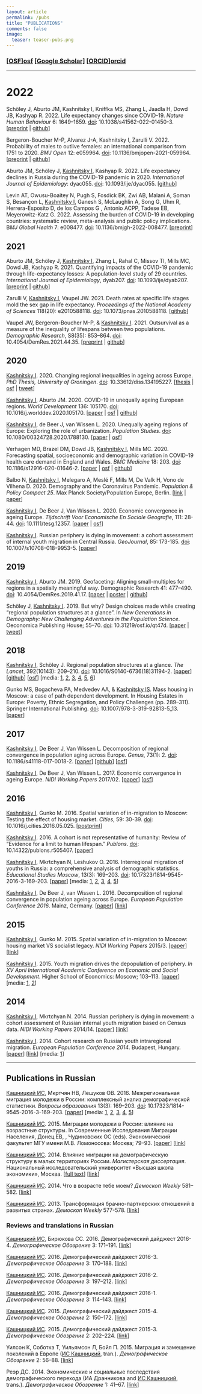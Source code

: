 ```yaml
---
layout: article
permalink: /pubs
title: "PUBLICATIONS"
comments: false
image:
  teaser: teaser-pubs.png
---
```


### [[OSF]][osf] [[Google Scholar]][gs] [[ORCID]][orcid] 

***

# 2022

Schöley J, Aburto JM, Kashnitsky I, Kniffka MS, Zhang L, Jaadla H, Dowd JB, Kashyap R. 2022. Life expectancy changes since COVID-19. *Nature Human Behaviour* 6: 1649–1659. 
[doi](https://doi.org/10.1038/s41562-022-01450-3): 10.1038/s41562-022-01450-3. 
[[preprint](http://doi.org/10.1101/2022.02.23.22271380) | 
[github](https://github.com/jschoeley/ex2021)]

Bergeron-Boucher M-P, Alvarez J-A, Kashnitsky I, Zarulli V. 2022. Probability of males to outlive females: an international comparison from 1751 to 2020. *BMJ Open* 12: e059964.
[doi](https://doi.org/10.1136/bmjopen-2021-059964): 10.1136/bmjopen-2021-059964. 
[[preprint](https://doi.org/10.31235/osf.io/typws) | 
[github](https://github.com/CPop-SDU/outsurvival-in-perspective)]

Aburto JM, Schöley J, [Kashnitsky I][me], Kashyap R. 2022. Life expectancy declines in Russia during the COVID-19 pandemic in 2020. *International Journal of Epidemiology*: dyac055. 
[doi](https://doi.org/10.1093/ije/dyac055): 10.1093/ije/dyac055. 
[[github](https://github.com/OxfordDemSci/ex2020)] 

Levin AT, Owusu-Boaitey N, Pugh S, Fosdick BK, Zwi AB, Malani A, Soman S, Besançon L, [Kashnitsky I][me], Ganesh S, McLaughlin A, Song G, Uhm R, Herrera-Esposito D, de los Campos G , Antonio ACPP, Tadese EB, Meyerowitz-Katz G. 2022. Assessing the burden of COVID-19 in developing countries: systematic review, meta-analysis and public policy implications. B*MJ Global Health* 7: e008477. 
[doi](https://doi.org/10.1136/bmjgh-2022-008477): 10.1136/bmjgh-2022-008477. 
[[preprint](https://doi.org/10.1101/2021.09.29.21264325)] 



## 2021

Aburto JM, Schöley J, [Kashnitsky I][me], Zhang L, Rahal C, Missov TI, Mills MC, Dowd JB, Kashyap R. 2021. Quantifying impacts of the COVID-19 pandemic through life-expectancy losses: A population-level study of 29 countries. *International Journal of Epidemiology*, dyab207. 
[doi](https://doi.org/10.1093/ije/dyab207): 10.1093/ije/dyab207. 
[[preprint](https://doi.org/10.1101/2021.03.02.21252772) | 
[github](https://github.com/OxfordDemSci/ex2020)] 

Zarulli V, [Kashnitsky I][me], Vaupel JW. 2021. Death rates at specific life stages mold the sex gap in life expectancy. *Proceedings of the National Academy of Sciences* 118(20): e2010588118. 
[doi](https://doi.org/10.1073/pnas.2010588118): 10.1073/pnas.2010588118. 
[[github](https://github.com/CPop-SDU/sex-gap-e0-pnas)] 

Vaupel JW, Bergeron-Boucher M-P, & [Kashnitsky I][me]. 2021. Outsurvival as a measure of the inequality of lifespans between two populations. *Demographic Research*, S8(35): 853–864. 
[doi](https://doi.org/10.4054/DemRes.2021.44.35): 10.4054/DemRes.2021.44.35. 
[[preprint](https://doi.org/10.31235/osf.io/gsdkx) | 
[github](https://github.com/CPop-SDU/outsurvival-demres)] 

## 2020

[Kashnitsky I][me]. 2020. Changing regional inequalities in ageing across Europe. *PhD Thesis, University of Groningen*. [doi](https://doi.org/10.33612/diss.134195227): 10.33612/diss.134195227. 
[[thesis](/share/papers/kashnitsky2020.pdf) | 
[osf](https://osf.io/6m4kg/) | 
[tweet](https://twitter.com/ikashnitsky/status/1311671116608548865)]

[Kashnitsky I][me], Aburto JM. 2020. COVID-19 in unequally ageing European regions. *World Development* 136: 105170. [doi](https://doi.org/10.1016/j.worlddev.2020.105170): 10.1016/j.worlddev.2020.105170. 
[[paper](/share/papers/kashnitsky2020wd.pdf) | 
[osf](https://osf.io/abx7s/) | 
[github](https://github.com/ikashnitsky/covid19-nuts3)]

[Kashnitsky I][me], de Beer J, van Wissen L. 2020. Unequally ageing regions of Europe: Exploring the role of urbanization. *Population Studies*. [doi](https://doi.org/10/ghbd69): 10.1080/00324728.2020.1788130. 
[[paper](/share/papers/kashnitsky2020ps.pdf) | 
[osf](https://osf.io/hj28v/)]

Verhagen MD, Brazel DM, Dowd JB, [Kashnitsky I][me], Mills MC. 2020. Forecasting spatial, socioeconomic and demographic variation in COVID-19 health care demand in England and Wales. *BMC Medicine* 18: 203. [doi](https://doi.org/10.1186/s12916-020-01646-2): 10.1186/s12916-020-01646-2. 
[[paper](/share/papers/verhagen2020bm.pdf) | 
[osf](https://osf.io/g8s96/) | 
[github](https://github.com/OxfordDemSci/COVIDDemographyUK)]

Balbo N, [Kashnitsky I][me], Melegaro A, Meslé F, Mills M, De Valk H, Vono de Vilhena D. 2020. Demography and the Coronavirus Pandemic. *Population & Policy Compact 25*. Max Planck Society/Population Europe, Berlin. [[link](https://population-europe.eu/policy-brief/demography-and-coronavirus-pandemic) | 
[paper](/share/papers/balbo2020.pdf)]

[Kashnitsky I][me], De Beer J, Van Wissen L. 2020. Economic convergence in ageing Europe. *Tijdschrift Voor Economische En Sociale Geografie*, 111: 28-44. [doi](https://doi.org/10.1111/tesg.12357): 10.1111/tesg.12357. 
[[paper](/share/papers/kashnitsky2020tesg.pdf) | 
[osf](https://osf.io/uy8dn/)]


[Kashnitsky I][me]. Russian periphery is dying in movement: a cohort assessment of internal youth migration in Central Russia. *GeoJournal*, 85: 173-185. 
[doi](https://doi.org/10.1007/s10708-018-9953-5): 10.1007/s10708-018-9953-5. 
[[paper](/share/papers/kashnitsky2020g.pdf)] 

## 2019

[Kashnitsky I][me], Aburto JM. 2019. Geofaceting: Aligning small-multiples for regions in a spatially meaningful way. Demographic Research 41: 477–490. [doi](https://doi.org/10/ggnfjs): 10.4054/DemRes.2019.41.17. [[paper](/share/papers/kashnitsky2019dr.pdf) | 
[poster](/share/slides/1904-paa-poster.pdf) | 
[github](https://github.com/ikashnitsky/demres-geofacet)]

Schöley J, [Kashnitsky I][me]. 2019. But why? Design choices made while creating “regional population structures at a glance”. In *New Generations in Demography: New Challenging Adventures in the Population Science*. Oeconomica Publishing House; 55–70. [doi](https://doi.org/10.31219/osf.io/qt47d): 10.31219/osf.io/qt47d. 
[[paper](/share/papers/scholey2019ngidncaitps) | 
[tweet](https://twitter.com/ikashnitsky/status/1177509284059340800)]



## 2018

[Kashnitsky I][me], Schöley J. Regional population structures at a glance. *The Lancet*, 392(10143): 209–210.
[doi](https://doi.org/10.1016/S0140-6736(18)31194-2): 10.1016/S0140-6736(18)31194-2. 
[[paper](/share/papers/1806-the-lancet-ik.pdf)] 
[[github](https://github.com/ikashnitsky/the-lancet-2018)] 
[[osf](https://osf.io/zac5x/)]
[media: 
[1](https://www.eurekalert.org/pub_releases/2018-09/nruh-ae091918.php), 
[2](https://nidi.knaw.nl/en/new/news/news20180721), 
[3](https://iq.hse.ru/news/222198640.html), 
[4](https://twitter.com/i/moments/1022071230856351745), 
[5](https://www.focus.de/wissen/natur/unterschiede-auch-innerhalb-der-laender-eine-alterskarte-fuer-europa_id_9627725.html),
[6](https://www.dailymail.co.uk/news/article-5988331)] 

Gunko MS, Bogacheva PA, Medvedev AA, & [Kashnitsky IS][me]. Mass housing in Moscow: a case of path dependent development. In Housing Estates in Europe: Poverty, Ethnic Segregation, and Policy Challenges (pp. 289–311). Springer International Publishing.
[doi](https://doi.org/10.1007/978-3-319-92813-5_13): 10.1007/978-3-319-92813-5_13. 
[[paper](/share/papers/1808-springer-estates-ik.pdf)] 



## 2017

[Kashnitsky I][me], De Beer J, Van Wissen L. Decomposition of regional convergence in population aging across Europe. *Genus*, 73(1): 2. [doi](https://doi.org/10.1186/s41118-017-0018-2): 10.1186/s41118-017-0018-2. 
[[paper](/share/papers/1705-genus-ik.pdf)] 
[[github](https://github.com/ikashnitsky/genus-2017)] 
[[osf](https://osf.io/z6fym/)]   


[Kashnitsky I][me], De Beer J, Van Wissen L. 2017. Economic convergence in ageing Europe. *NIDI Working Papers* 2017/02. 
[[paper](/share/papers/1702-nidi-wp-ik.pdf)] 
[[osf](https://osf.io/j6yhk/)]   

## 2016

[Kashnitsky I][me], Gunko M. 2016. Spatial variation of in-migration to Moscow: Testing the effect of housing market. *Cities*, 59: 30-39. [doi](https://doi.org/10.1016/j.cities.2016.05.025): 10.1016/j.cities.2016.05.025. [[postprint](/share/papers/1611-cities-ik.pdf)]  

[Kashnitsky I][me]. 2016. A cohort is not representative of humanity: Review of “Evidence for a limit to human lifespan.” *Publons*. [doi](https://doi.org/10.14322/publons.r505407): 10.14322/publons.r505407. 
[[paper](/share/papers/1610-publons-ik.pdf)]  

[Kashnitsky I][me], Mkrtchyan N, Leshukov O. 2016. Interregional migration of youths in Russia: a comprehensive analysis of demographic statistics. *Educational Studies Moscow*, 13(3): 169–203. [doi](https://doi.org/10.17323/1814-9545-2016-3-169-203): 10.17323/1814-9545-2016-3-169-203. 
[[paper](/share/papers/1609-esm-ik.pdf)] 
[media: 
[1](http://www.bbc.com/russian/news-37455100), 
[2](http://mel.fm/2016/09/26/spb), 
[3](https://yodnews.ru/2016/09/30/kuda-uezzhaet-rossijskaya-molodezh), 
[4](https://www.riatomsk.ru/article/20160926/tomskaya-oblastj-v-liderah-po-privlecheniyu-molodezhi-iz-drugih-regionov), 
[5](http://nsk.rbc.ru/nsk/freenews/57f114d09a794750fb16da29)]  

[Kashnitsky I][me], De Beer J, van Wissen L. 2016. Decomposition of regional convergence in population ageing across Europe. *European Population Conference 2016*. Mainz, Germany. [[paper](/share/papers/1609-epc-ik.pdf)] 
[[link](http://epc2016.princeton.edu/abstracts/161065)]   

## 2015

[Kashnitsky I][me], Gunko M. 2015. Spatial variation of in-migration to Moscow: housing market VS socialist legacy. *NIDI Working Papers* 2015/3. 
[[paper](/share/papers/1511-nidi-wp-ik.pdf)] 
[[link](http://www.nidi.nl/shared/content/output/papers/nidi-wp-2015-03.pdf)]  

[Kashnitsky I][me]. 2015. Youth migration drives the depopulation of periphery. *In XV April International Academic Conference on Economic and Social Development*. Higher School of Economics: Moscow; 103–113. 
[[paper](/share/papers/1501-hse-april-ik.pdf)] 
[media: 
[1](https://iq.hse.ru/news/177667817.html),
[2](http://echo.msk.ru/programs/poehali/1295190-echo)]  

## 2014

[Kashnitsky I][me], Mkrtchyan N. 2014. Russian periphery is dying in movement: a cohort assessment of Russian internal youth migration based on Census data. *NIDI Working Papers* 2014/14. 
[[paper](/share/papers/1412-nidi-wp-ik.pdf)] 
[[link](www.nidi.nl/shared/content/output/papers/nidi-wp-2014-14.pdf)]  

[Kashnitsky I][me]. 2014. Cohort research on Russian youth intraregional migration. *European Population Conference 2014*. Budapest, Hungary. 
[[paper](/share/papers/1406-epc-ik.pdf)] 
[[link](http://epc2014.princeton.edu/papers/140465)] 
[media: 
[1](http://bg.ru/society/v_rossii_vymirajut_melkie_goroda-22208)]  


***

## Publications in Russian

[Кашницкий ИС][me], Мкртчян НВ, Лешуков ОВ. 2016. Межрегиональная миграция молодежи в России: комплексный анализ демографической статистики. *Вопросы образования* 13(3): 169–203. [doi](https://doi.org/10.17323/1814-9545-2016-3-169-203): 10.17323/1814-9545-2016-3-169-203. 
[[paper](/share/papers/1609-esm-ru-ik.pdf)] 
[media: 
[1](http://www.bbc.com/russian/news-37455100), 
[2](http://mel.fm/2016/09/26/spb), 
[3](https://yodnews.ru/2016/09/30/kuda-uezzhaet-rossijskaya-molodezh), 
[4](https://www.riatomsk.ru/article/20160926/tomskaya-oblastj-v-liderah-po-privlecheniyu-molodezhi-iz-drugih-regionov), 
[5](http://nsk.rbc.ru/nsk/freenews/57f114d09a794750fb16da29)]  

[Кашницкий ИС][me]. 2015. Миграции молодежи в России: влияние на возрастные структуры. In Современные Исследования Миграции Населения, Донец ЕВ, , Чудиновских ОС (eds). Экономический факультет МГУ имени М.В. Ломоносова: Москва; 79–93. 
[[paper](/share/papers/1501-msu-ik.pdf)]
[[link](http://www.econ.msu.ru/sys/raw.php?o=30120&p=attachment)]

[Кашницкий ИС][me]. 2014. Влияние миграции на демографическую структуру в малых территориях России. *Магистерская диссертация*. Национальный исследовательский университет «Высшая школа экономики», Москва. 
[[full text](/share/papers/1406-hse-master-ik.pdf)] 
[[link](https://www.hse.ru/edu/vkr/125155517)]

[Кашницкий ИС][me]. 2014. Что в возрасте тебе моем? *Демоскоп Weekly* 581–582. 
[[link](http://demoscope.ru/weekly/2014/0581/tema01.php)]

[Кашницкий ИС][me]. 2013. Трансформация брачно-партнерских отношений в развитых странах. *Демоскоп Weekly* 577-578. 
[[link](http://demoscope.ru/weekly/2013/0577/student01.php)]




### Reviews and translations in Russian

[Кашницкий ИС][me], Бирюкова СС. 2016. Демографический дайджест 2016-4. *Демографическое Обозрение* 3: 171–191. 
[[link](https://demreview.hse.ru/2016--4/202163189.html)]

[Кашницкий ИС][me]. 2016. Демографический дайджест 2016-3. *Демографическое Обозрение* 3: 170–188. 
[[link](https://demreview.hse.ru/2016--3/196886615.html)]

[Кашницкий ИС][me]. 2016. Демографический дайджест 2016-2. *Демографическое Обозрение* 3: 197–212. 
[[link](https://demreview.hse.ru/2016--2/190973840.html)]

[Кашницкий ИС][me]. 2016. Демографический дайджест 2016-1. *Демографическое Обозрение* 3: 114–143.
[[link](https://demreview.hse.ru/2016--1/185829684.html)]

[Кашницкий ИС][me]. 2015. Демографический дайджест 2015-4. *Демографическое Обозрение* 2: 150–172. 
[[link](https://demreview.hse.ru/2015–4/179986337.html)]

[Кашницкий ИС][me]. 2015. Демографический дайджест 2015-3. *Демографическое Обозрение* 2: 202–224. 
[[link](https://demreview.hse.ru/2015--3/174844051.html)]

Уилсон К, Соботка Т, Уильямсон Л, Бойл П. 2015. Миграция и замещение поколений в Европе ([ИС Кашницкий][me], tran.). *Демографическое Обозрение* 2: 56–88. 
[[link](http://demreview.hse.ru/2015–1/163566778.html)]

Реэр ДС. 2014. Экономические и социальные последствия демографического перехода (ИА Дранникова and [ИС Кашницкий][me], trans.). *Демографическое Обозрение* 1: 41–67. 
[[link](https://demreview.hse.ru/2014--4/150230090.html)]







[osf]: https://osf.io/n6usx/
[gs]: https://scholar.google.nl/citations?hl=en&user=tSQW1XYAAAAJ&imq=Ilya+Kashnitsky&btnA=1
[orcid]: http://orcid.org/0000-0003-1835-8687
[me]: https://fosstodon.org/@ikashnitsky
